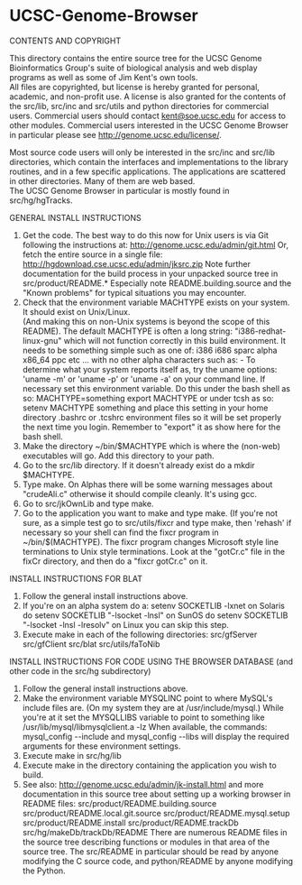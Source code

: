 # UCSC-Genome-Browser

CONTENTS AND COPYRIGHT

This directory contains the entire source tree for the
UCSC Genome Bioinformatics Group's suite of biological analysis 
and web display programs as well as some of Jim Kent's own tools.  
All files are copyrighted, but license is hereby granted for personal, 
academic, and non-profit use.  A license is also granted for the contents 
of the src/lib, src/inc and src/utils and python directories for commercial 
users.  Commercial users should contact kent@soe.ucsc.edu for access to other 
modules.  Commercial users interested in the UCSC Genome Browser in particular 
please see
    http://genome.ucsc.edu/license/.

Most source code users will only be interested in the src/inc and 
src/lib directories, which contain the interfaces and implementations
to the library routines,  and in a few specific applications.
The applications are scattered in other directories.  Many of them are web based.  
The UCSC Genome Browser in particular is mostly found in src/hg/hgTracks.

GENERAL INSTALL INSTRUCTIONS

1. Get the code.  The best way to do this now for
   Unix users is via Git following the instructions at:
     http://genome.ucsc.edu/admin/git.html
   Or, fetch the entire source in a single file:
     http://hgdownload.cse.ucsc.edu/admin/jksrc.zip
   Note further documentation for the build process in your
   unpacked source tree in src/product/README.*
   Especially note README.building.source and the "Known problems"
   for typical situations you may encounter.
2. Check that the environment variable MACHTYPE
   exists on your system.  It should exist on Unix/Linux.  
   (And making this on non-Unix systems is beyond
   the scope of this README).  The default MACHTYPE is often a
   long string: "i386-redhat-linux-gnu"
   which will not function correctly in this build environment.
   It needs to be something simple such as one of:
	i386 i686 sparc alpha x86_64 ppc etc ...
   with no other alpha characters such as: -
   To determine what your system reports itself as, try the
   uname options:  'uname -m' or 'uname -p' or 'uname -a'
   on your command line.  If necessary set this environment variable.
   Do this under the bash shell as so:
       MACHTYPE=something
       export MACHTYPE
   or under tcsh as so:
       setenv MACHTYPE something
   and place this setting in your home directory .bashrc or .tcshrc
   environment files so it will be set properly the next time you
   login.  Remember to "export" it as show here for the bash shell.
3. Make the directory ~/bin/$MACHTYPE which is
   where the (non-web) executables will go.
   Add this directory to your path.
4. Go to the src/lib directory.  If it doesn't
   already exist do a mkdir $MACHTYPE.
5. Type make.  On Alphas there will be 
   some warning messages about "crudeAli.c"
   otherwise it should compile cleanly.
   It's using gcc.
6. Go to src/jkOwnLib and type make.
7. Go to the application you want to make and type 
   make.  (If you're not sure, as a simple test
   go to src/utils/fixcr and type make,
   then 'rehash' if necessary so your shell
   can find the fixcr program in ~/bin/$(MACHTYPE).
   The fixcr program changes Microsoft style
   <CR><LF> line terminations to Unix style
   <LF> terminations.  Look at the "gotCr.c"
   file in the fixCr directory, and then
   do a "fixcr gotCr.c" on it.


INSTALL INSTRUCTIONS FOR BLAT

1. Follow the general install instructions above.
2. If you're on an alpha system do a:
     setenv SOCKETLIB -lxnet
   on Solaris do
     setenv SOCKETLIB "-lsocket -lnsl"
   on SunOS do
     setenv SOCKETLIB "-lsocket -lnsl -lresolv"
   on Linux you can skip this step.
3. Execute make in each of the following directories:
     src/gfServer
     src/gfClient
     src/blat
     src/utils/faToNib

INSTALL INSTRUCTIONS FOR CODE USING THE BROWSER DATABASE
(and other code in the src/hg subdirectory)

1. Follow the general install instructions above.
2. Make the environment variable MYSQLINC point to
   where MySQL's include files are.  (On my
   system they are at /usr/include/mysql.)
   While you're at it set the MYSQLLIBS
   variable to point to something like
   /usr/lib/mysql/libmysqlclient.a -lz
   When available, the commands: mysql_config --include
	and mysql_config --libs
	will display the required arguments for these environment settings.
3. Execute make in src/hg/lib
4. Execute make in the directory containing the
   application you wish to build.
5. See also: http://genome.ucsc.edu/admin/jk-install.html
   and more documentation in this source tree about setting up
   a working browser in README files:
       src/product/README.building.source
       src/product/README.local.git.source
       src/product/README.mysql.setup
       src/product/README.install
       src/product/README.trackDb
       src/hg/makeDb/trackDb/README
   There are numerous README files in the source tree describing
   functions or modules in that area of the source tree.
   The src/README in particular should be read by anyone modifying
   the C source code, and python/README by anyone modifying the Python.
